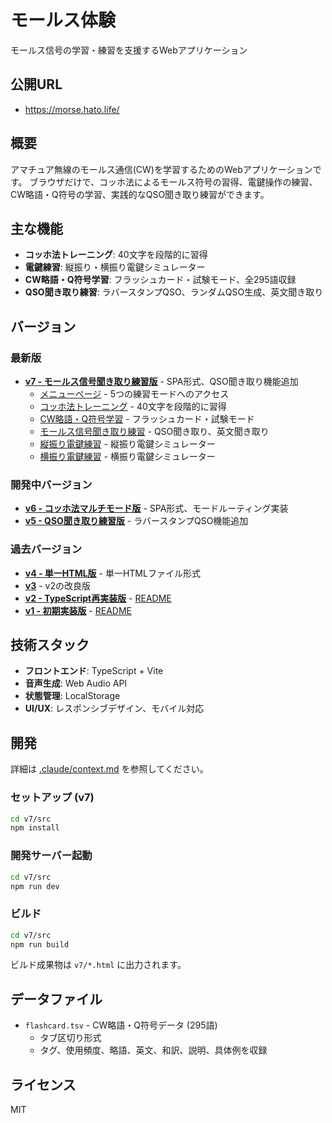 # モールス体験

モールス信号の学習・練習を支援するWebアプリケーション

## 公開URL

- https://morse.hato.life/

## 概要

アマチュア無線のモールス通信(CW)を学習するためのWebアプリケーションです。
ブラウザだけで、コッホ法によるモールス符号の習得、電鍵操作の練習、CW略語・Q符号の学習、実践的なQSO聞き取り練習ができます。

## 主な機能

- **コッホ法トレーニング**: 40文字を段階的に習得
- **電鍵練習**: 縦振り・横振り電鍵シミュレーター
- **CW略語・Q符号学習**: フラッシュカード・試験モード、全295語収録
- **QSO聞き取り練習**: ラバースタンプQSO、ランダムQSO生成、英文聞き取り

## バージョン

### 最新版
- **[v7 - モールス信号聞き取り練習版](https://morse.hato.life/v7/)** - SPA形式、QSO聞き取り機能追加
  - [メニューページ](https://morse.hato.life/v7/) - 5つの練習モードへのアクセス
  - [コッホ法トレーニング](https://morse.hato.life/v7/#koch) - 40文字を段階的に習得
  - [CW略語・Q符号学習](https://morse.hato.life/v7/#flashcard) - フラッシュカード・試験モード
  - [モールス信号聞き取り練習](https://morse.hato.life/v7/#listening) - QSO聞き取り、英文聞き取り
  - [縦振り電鍵練習](https://morse.hato.life/v7/#vertical) - 縦振り電鍵シミュレーター
  - [横振り電鍵練習](https://morse.hato.life/v7/#horizontal) - 横振り電鍵シミュレーター

### 開発中バージョン
- **[v6 - コッホ法マルチモード版](https://morse.hato.life/v6/)** - SPA形式、モードルーティング実装
- **[v5 - QSO聞き取り練習版](https://morse.hato.life/v5/)** - ラバースタンプQSO機能追加

### 過去バージョン
- **[v4 - 単一HTML版](https://morse.hato.life/v4/)** - 単一HTMLファイル形式
- **[v3](https://morse.hato.life/v3/)** - v2の改良版
- **[v2 - TypeScript再実装版](https://morse.hato.life/v2/)** - [README](v2/README.md)
- **[v1 - 初期実装版](https://morse.hato.life/v1/)** - [README](v1/README.md)

## 技術スタック

- **フロントエンド**: TypeScript + Vite
- **音声生成**: Web Audio API
- **状態管理**: LocalStorage
- **UI/UX**: レスポンシブデザイン、モバイル対応

## 開発

詳細は [.claude/context.md](.claude/context.md) を参照してください。

### セットアップ (v7)

```bash
cd v7/src
npm install
```

### 開発サーバー起動

```bash
cd v7/src
npm run dev
```

### ビルド

```bash
cd v7/src
npm run build
```

ビルド成果物は `v7/*.html` に出力されます。

## データファイル

- `flashcard.tsv` - CW略語・Q符号データ (295語)
  - タブ区切り形式
  - タグ、使用頻度、略語、英文、和訳、説明、具体例を収録

## ライセンス

MIT
